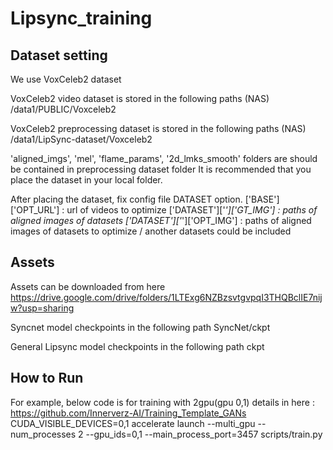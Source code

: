 # Lipsync_training

## Dataset setting
We use VoxCeleb2 dataset

VoxCeleb2 video dataset is stored in the following paths (NAS)
/data1/PUBLIC/Voxceleb2

VoxCeleb2 preprocessing dataset is stored in the following paths (NAS)
/data1/LipSync-dataset/Voxceleb2

'aligned_imgs', 'mel', 'flame_params', '2d_lmks_smooth' folders are should be contained in preprocessing dataset folder
It is recommended that you place the dataset in your local folder.

After placing the dataset, fix config file DATASET option.
['BASE']['OPT_URL'] : url of videos to optimize
['DATASET']['*']['GT_IMG'] : paths of aligned images of datasets
['DATASET']['*']['OPT_IMG'] : paths of aligned images of datasets to optimize / another datasets could be included

## Assets
Assets can be downloaded from here
https://drive.google.com/drive/folders/1LTExg6NZBzsvtgvpqI3THQBclIE7nijw?usp=sharing

Syncnet model checkpoints in the following path
SyncNet/ckpt

General Lipsync model checkpoints in the following path
ckpt

## How to Run
For example, below code is for training with 2gpu(gpu 0,1)
details in here : https://github.com/Innerverz-AI/Training_Template_GANs
CUDA_VISIBLE_DEVICES=0,1 accelerate launch --multi_gpu --num_processes 2 --gpu_ids=0,1 --main_process_port=3457 scripts/train.py 